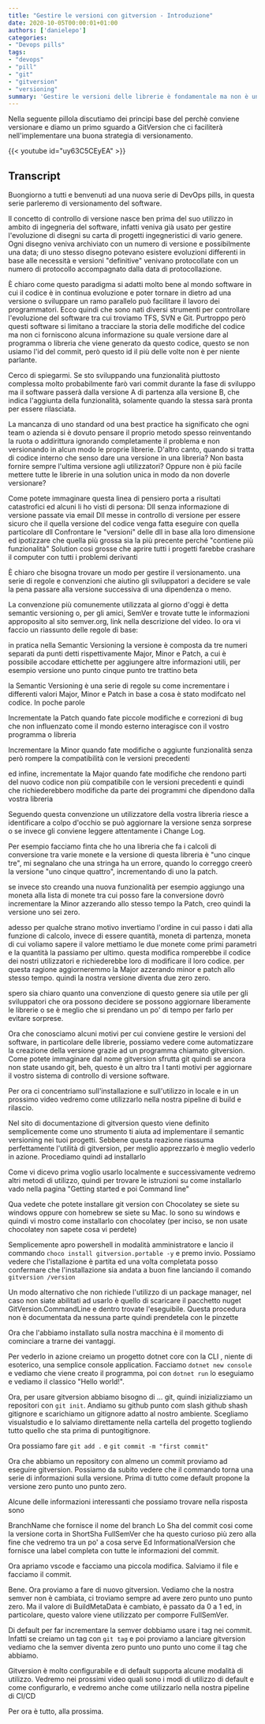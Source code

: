 ```yaml
---
title: "Gestire le versioni con gitversion - Introduzione"
date: 2020-10-05T00:00:01+01:00
authors: ['danielepo']
categories: 
- "Devops pills"
tags: 
- "devops"
- "pill"
- "git"
- "gitversion"
- "versioning"
summary: 'Gestire le versioni delle librerie è fondamentale ma non è una pratica fatta da molti, vediamo come gitversion ci viene in aiuto'
---
```


Nella seguente pillola discutiamo dei principi base del perchè conviene versionare e diamo un primo sguardo a GitVersion che ci faciliterà nell'implementare una buona strategia di versionamento.

{{< youtube id="uy63C5CEyEA" >}}


## Transcript
Buongiorno a tutti e benvenuti ad una nuova serie di DevOps pills, in questa serie parleremo di versionamento del software.

Il concetto di controllo di versione nasce ben prima del suo utilizzo in ambito di ingegneria del software, infatti veniva già usato per gestire l'evoluzione di disegni su carta di progetti ingegneristici di vario genere. Ogni disegno veniva archiviato con un numero di versione e possibilmente una data; di uno stesso disegno potevano esistere evoluzioni differenti in base alle necessità e versioni "definitive" venivano protocollate con un numero di protocollo accompagnato dalla data di protocollazione. 

È chiaro come questo paradigma si adatti molto bene al mondo software in cui il codice è in continua evoluzione e poter tornare in dietro ad una versione o sviluppare un ramo parallelo può facilitare il lavoro dei programmatori. Ecco quindi che sono nati diversi strumenti per controllare l'evoluzione del software tra cui troviamo TFS, SVN e Git. Purtroppo però questi software si limitano a tracciare la storia delle modifiche del codice ma non ci forniscono alcuna informazione su quale versione dare al programma o libreria che viene generato da questo codice, questo se non usiamo l'id del commit, però questo id il più delle volte non è per niente parlante. 

Cerco di spiegarmi. Se sto sviluppando una funzionalità piuttosto complessa molto probabilmente farò vari commit durante la fase di sviluppo ma il software passerà dalla versione A di partenza alla versione B, che indica l'aggiunta della funzionalità, solamente quando la stessa sarà pronta per essere rilasciata.

La mancanza di uno standard od una best practice ha significato che ogni team o azienda si è dovuto pensare il proprio metodo spesso reinventando la ruota o addirittura ignorando completamente il problema e non versionando in alcun modo le proprie librerie. D'altro canto, quando si tratta di codice interno che senso dare una versione in una libreria? Non basta fornire sempre l'ultima versione agli utilizzatori? Oppure non è più facile mettere tutte le librerie in una solution unica in modo da non doverle versionare? 

Come potete immaginare questa linea di pensiero porta a risultati catastrofici ed alcuni li ho visti di persona: 
Dll senza informazione di versione passate via email
Dll messe in controllo di versione per essere sicuro che il quella versione del codice venga fatta eseguire con quella particolare dll
Confrontare le "versioni" delle dll in base alla loro dimensione ed ipotizzare che quella più grossa sia la più precente perché "contiene più funzionalità"
Solution così grosse che aprire tutti i progetti farebbe crashare il computer con tutti i problemi derivanti

È chiaro che bisogna trovare un modo per gestire il versionamento. una serie di regole e convenzioni che aiutino gli sviluppatori a decidere se vale la pena passare alla versione successiva di una dipendenza o meno. 

La convenzione più comunemente utilizzata al giorno d'oggi è detta semantic versioning o, per gli amici, SemVer e trovate tutte le informazioni approposito al sito semver.org, link nella descrizione del video. Io ora vi faccio un riassunto delle regole di base: 

in pratica nella Semantic Versioning la versione è composta da tre numeri separati da punti detti rispettivamente Major, Minor e Patch, a cui è possibile accodare ettichette per aggiungere altre informazioni utili, per esempio versione uno punto cinque punto tre trattino beta

la Semantic Versioning è una serie di regole su come incrementare i differenti valori Major, Minor e Patch in base a cosa è stato modifcato nel codice. In poche parole 

Incrementate la Patch quando fate piccole modifiche e correzioni di bug che non influenzato come il mondo esterno interagisce con il vostro programma o libreria

Incrementare la Minor quando fate modifiche o aggiunte funzionalità senza però rompere la compatibilità con le versioni precedenti

ed infine, incrementate la Major quando fate modifiche che rendono parti del nuovo codice non più compatibile con le versioni precedenti e quindi che richiederebbero modifiche da parte dei programmi che dipendono dalla vostra libreria 

Seguendo questa convenzione un utilizzatore della vostra libreria riesce a identificare a colpo d'occhio se può aggiornare la versione senza sorprese o se invece gli conviene leggere attentamente i Change Log.

Per esempio facciamo finta che ho una libreria che fa i calcoli di conversione tra varie monete e la versione di questa libreria è "uno cinque tre", mi segnalano che una stringa ha un errore, quando lo correggo creerò la versione "uno cinque quattro", incrementando di uno la patch.

se invece sto creando una nuova funzionalità per esempio aggiungo una moneta alla lista di monete tra cui posso fare la conversione dovrò incrementare la Minor azzerando allo stesso tempo la Patch, creo quindi la versione uno sei zero.

adesso per qualche strano motivo invertiamo l'ordine in cui passo i dati alla funzione di calcolo, invece di essere quantità, moneta di partenza, moneta di cui voliamo sapere il valore mettiamo le due monete come primi parametri e la quantità la passiamo per ultimo. questa modifica romperebbe il codice dei nostri utilizzatori e richiederebbe loro di modificare il loro codice. per questa ragione aggiorneremmo la Major azzerando minor e patch allo stesso tempo. quindi la nostra versione diventa due zero zero.

spero sia chiaro quanto una convenzione di questo genere sia utile per gli sviluppatori che ora possono decidere se possono aggiornare liberamente le librerie o se è meglio che si prendano un po' di tempo per farlo per evitare sorprese. 

Ora che conosciamo alcuni motivi per cui conviene gestire le versioni del software, in particolare delle librerie, possiamo vedere come automatizzare la creazione della versione grazie ad un programma chiamato gitversion. Come potete immaginare dal nome gitversion sfrutta git quindi se ancora non state usando git, beh, questo è un altro tra I tanti motivi per aggiornare il vostro sistema di controllo di versione software. 

Per ora ci concentriamo sull'installazione e sull'utilizzo in locale e in un prossimo video vedremo come utilizzarlo nella nostra pipeline di build e rilascio.

Nel sito di documentazione di gitversion questo viene definito semplicemente come uno strumento ti aiuta ad implementare il semantic versioning nei tuoi progetti. Sebbene questa reazione riassuma perfettamente l'utilità di gitversion, per meglio apprezzarlo è meglio vederlo in azione. Procediamo quindi ad installarlo

Come vi dicevo prima voglio usarlo localmente e successivamente vedremo altri metodi di utilizzo, quindi per trovare le istruzioni su come installarlo vado nella pagina "Getting started e poi Command line"

Qua vedete che potete installare git version con Chocolatey se siete su windows oppure con homebrew se siete su Mac. Io sono su windows e quindi vi mostro come installarlo con chocolatey (per inciso, se non usate chocolatey non sapete cosa vi perdete)

Semplicemente apro powershell in modalità amministratore e lancio il commando `choco install gitversion.portable -y` e premo invio.  Possiamo vedere che l'istallazione è partita ed una volta completata posso confermare che l'installazione sia andata a buon fine lanciando il comando  `gitversion /version`

Un modo alternativo che non richiede l'utilizzo di un package manager, nel caso non siate abilitati ad usarlo è quello di scaricare il pacchetto nuget GitVersion.CommandLine e dentro trovate l'eseguibile. Questa procedura non è documentata da nessuna parte quindi prendetela con le pinzette

Ora che l'abbiamo installato sulla nostra macchina è il momento di cominciare a trarne dei vantaggi. 

Per vederlo in azione creiamo un progetto dotnet core con la CLI , niente di esoterico, una semplice console application. Facciamo `dotnet new console` e vediamo che viene creato il programma, poi con `dotnet run` lo eseguiamo e vediamo il classico "Hello world!". 

Ora, per usare gitversion abbiamo bisogno di … git, quindi inizializziamo un repositori con `git init`. Andiamo su github punto com slash github shash gitignore e scarichiamo un gitignore adatto al nostro ambiente. Scegliamo visualstudio e lo salviamo direttamente nella cartella del progetto togliendo tutto quello che sta prima di puntogitignore.

 Ora possiamo fare `git add .` e `git commit -m "first commit"`

Ora che abbiamo un repository con almeno un commit proviamo ad eseguire gitversion. Possiamo da subito vedere che il commando torna una serie di informazioni sulla versione. Prima di tutto come default propone la versione zero punto uno punto zero. 

Alcune delle informazioni interessanti che possiamo trovare nella risposta sono

BranchName che fornisce il nome del branch
Lo Sha del commit cosi come la versione corta in ShortSha
FullSemVer che ha questo curioso più zero alla fine che vedremo tra un po' a cosa serve
Ed InformationalVersion che fornisce una label completa con tutte le informazioni del commit. 

Ora apriamo vscode e facciamo una piccola modifica. Salviamo il file e facciamo il commit. 

Bene. Ora proviamo a fare di nuovo gitversion. Vediamo che la nostra semver non è cambiata, ci troviamo sempre ad avere zero punto uno punto zero. Ma il valore di BuildMetaData è cambiato, è passato da 0 a 1 ed, in particolare, questo valore viene utilizzato per comporre FullSemVer.

Di default per far incrementare la semver dobbiamo usare i tag nei commit. Infatti se creiamo un tag con `git tag` e poi proviamo a lanciare gitversion vediamo che la semver diventa zero punto uno punto uno come il tag che abbiamo.

Gitversion è molto configurabile e di default supporta alcune modalità di utilizzo. Vedremo nei prossimi video quali sono i modi di utilizzo di default e come configurarlo, e vedremo anche come utilizzarlo nella nostra pipeline di CI/CD

Per ora è tutto, alla prossima.

